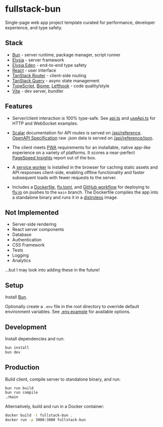 # fullstack-bun

Single-page web app project template curated for performance, developer experience, and type safety.

## Stack

- [Bun](https://bun.sh) - server runtime, package manager, script runner
- [Elysia](https://elysiajs.com) - server framework
- [Elysia Eden](https://elysiajs.com/eden/overview.html) - end-to-end type safety
- [React](https://react.dev) - user interface
- [TanStack Router](https://tanstack.com/router) - client-side routing
- [TanStack Query](https://tanstack.com/query) - async state management
- [TypeScript](https://www.typescriptlang.org), [Biome](https://biomejs.dev), [Lefthook](https://lefthook.dev) - code quality/style
- [Vite](https://vite.dev) - dev server, bundler

## Features

- Server/client interaction is 100% type-safe. See [api.ts](https://github.com/cdleveille/fullstack-bun/blob/main/src/server/helpers/api.ts) and [useApi.ts](https://github.com/cdleveille/fullstack-bun/blob/main/src/client/hooks/useApi.ts) for HTTP and WebSocket examples.

- [Scalar](https://guides.scalar.com) documentation for API routes is served on [/api/reference](https://fullstack-bun.fly.dev/api/reference). [OpenAPI Specification](https://swagger.io/specification) raw .json data is served on [/api/reference/json](https://fullstack-bun.fly.dev/api/reference/json).

- The client meets [PWA](https://developer.mozilla.org/en-US/docs/Web/Progressive_web_apps) requirements for an installable, native app-like experience on a variety of platforms. It scores a near-perfect [PageSpeed Insights](https://pagespeed.web.dev) report out of the box.

- A [service worker](https://developer.mozilla.org/en-US/docs/Web/API/Service_Worker_API/Using_Service_Workers) is installed in the browser for caching static assets and API responses client-side, enabling offline functionality and faster subsequent loads with fewer requests to the server.

- Includes a [Dockerfile](https://github.com/cdleveille/fullstack-bun/blob/main/Dockerfile), [fly.toml](https://github.com/cdleveille/fullstack-bun/blob/main/fly.toml), and [GitHub workflow](https://github.com/cdleveille/fullstack-bun/blob/main/.github/workflows/deploy.yml) for deploying to [fly.io](https://fly.io) on pushes to the `main` branch. The Dockerfile compiles the app into a standalone binary and runs it in a [distroless](https://github.com/GoogleContainerTools/distroless) image.

## Not Implemented

- Server-side rendering
- React server components
- Database
- Authentication
- CSS Framework
- Tests
- Logging
- Analytics

...but I may look into adding these in the future!

## Setup

Install [Bun](https://bun.sh).

Optionally create a `.env` file in the root directory to override default environment variables. See [.env.example](https://github.com/cdleveille/fullstack-bun/blob/main/.env.example) for available options.

## Development

Install dependencies and run:

```bash
bun install
bun dev
```

## Production

Build client, compile server to standalone binary, and run:

```bash
bun run build
bun run compile
./main
```

Alternatively, build and run in a Docker container:

```bash
docker build -t fullstack-bun .
docker run -p 3000:3000 fullstack-bun
```
